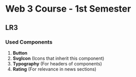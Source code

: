 # Web 3 Course - 1st Semester

## LR3

### Used Components

1. **Button**
2. **SvgIcon** (Icons that inherit this component)
3. **Typography** (For headers of components)
4. **Rating** (For relevance in news sections)

